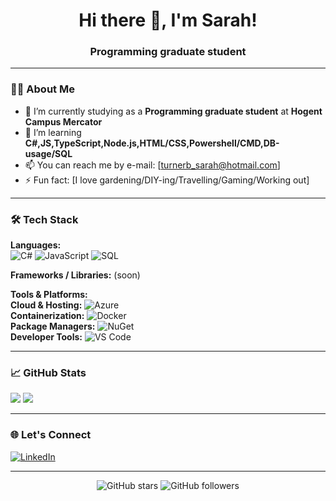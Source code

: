 <h1 align="center">Hi there 👋, I'm Sarah!</h1>
<h3 align="center">Programming graduate student</h3>

---

### 🧑‍💻 About Me

- 🔭 I’m currently studying as a **Programming graduate student** at **Hogent Campus Mercator**
- 🌱 I’m learning **C#,JS,TypeScript,Node.js,HTML/CSS,Powershell/CMD,DB-usage/SQL**
- 📫 You can reach me by e-mail: [turnerb_sarah@hotmail.com]
- ⚡ Fun fact: [I love gardening/DIY-ing/Travelling/Gaming/Working out]

---

### 🛠️ Tech Stack

**Languages:**  
![C#](https://img.shields.io/badge/C%23-239120?style=flat&logo=c-sharp&logoColor=white)
![JavaScript](https://img.shields.io/badge/JavaScript-F7DF1E?style=flat&logo=javascript&logoColor=black)
![SQL](https://img.shields.io/badge/SQL-336791?style=flat&logo=postgresql&logoColor=white)

**Frameworks / Libraries:**  (soon)


**Tools & Platforms:**  
  **Cloud & Hosting:**
  ![Azure](https://img.shields.io/badge/Azure-0078D4?style=flat&logo=azure-devops&logoColor=white) <br>
  **Containerization:**
  ![Docker](https://img.shields.io/badge/Docker-2496ED?style=flat&logo=docker&logoColor=white) <br>
  **Package Managers:**
  ![NuGet](https://img.shields.io/badge/NuGet-004880?style=flat&logo=nuget&logoColor=white) <br>
  **Developer Tools:**
  ![VS Code](https://img.shields.io/badge/VS%20Code-007ACC?style=flat&logo=visual-studio-code&logoColor=white) <br>

---

### 📈 GitHub Stats

<p align="left">
  <img src="https://github-readme-stats.vercel.app/api?username=yourusername&show_icons=true&theme=neon" />
  <img src="https://github-readme-stats.vercel.app/api/top-langs/?username=yourusername&layout=compact&theme=neon" />
</p>

---

### 🌐 Let's Connect

[![LinkedIn](https://img.shields.io/badge/LinkedIn-blue?style=flat&logo=linkedin&logoColor=white)](https://linkedin.com/in/yourusername)

---

<p align="center">
  <img src="https://img.shields.io/github/stars/yourusername?style=social" alt="GitHub stars" />
  <img src="https://img.shields.io/github/followers/yourusername?style=social" alt="GitHub followers" />
</p>


